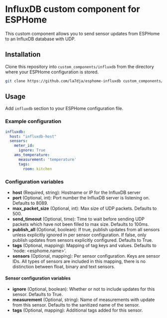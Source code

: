 # InfluxDB custom component for ESPHome

This custom component allows you to send sensor updates from ESPHome to an
InfluxDB database with UDP.


## Installation

Clone this repository into `custom_components/influxdb` from the directory
where your ESPHome configuration is stored.

```bash
git clone https://github.com/la7dja/esphome-influxdb custom_components/influxdb
```

## Usage

Add `influxdb` section to your ESPHome configuration file.

### Example configuration

```yaml
influxdb:
  host: "influxdb-host"
  sensors:
    meter_id:
      ignore: True
    ams_temperature:
      measurement: 'temperature'
      tags: 
        room: kitchen
```

### Configuration variables

* **host** (Required, string): Hostname or IP for the InfluxDB server
* **port** (Optional, int): Port number the InfluxDB server is listening on. Defaults to 8089.
* **max\_packet_size** (Optional, int): Max size of UDP packets. Defaults to 500.
* **send_timeout** (Optional, time): Time to wait before sending UDP packets which have not been filled to max size. Defaults to 100ms.
* **publish_all** (Optional, boolean): If true, publish updates from all sensors unless explicitly ignored in per sensor configuration. If false, only publish updates from sensors explicitly configured. Defaults to True.
* **tags** (Optional, mapping): Mapping of tag keys and values. Defaults to 'node: <esphome.name>'.
* **sensors** (Optional, mapping): Per sensor configuration. Keys are sensor IDs. All types of sensors are included in this mapping, there is no distinction between float, binary and text sensors.

#### Sensor configuration variables

* **ignore** (Optional, boolean): Whether or not to include updates for this sensor. Defaults to True.
* **measurement** (Optional, string): Name of measurements with update from this sensor. Defaults to the sanitized name of the sensor.
* **tags** (Optional, mapping): Additional tags added for this sensor.
